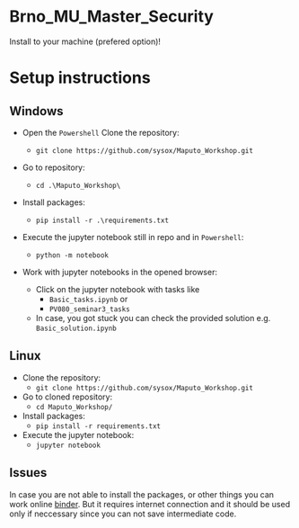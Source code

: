 # Brno_MU_Master_Security

Install to your machine (prefered option)!

# Setup instructions
## Windows 
- Open the ```Powershell```
	Clone the repository:
    - ```git clone https://github.com/sysox/Maputo_Workshop.git``` 
- Go to repository:
    - ```cd .\Maputo_Workshop\```
- Install packages:
    - ```pip install -r .\requirements.txt```

- Execute the jupyter notebook still in repo and in ```Powershell```:
    - ```python -m notebook``` 
- Work with jupyter notebooks in the opened browser:
   - Click on the jupyter notebook with tasks like                        
       - ```Basic_tasks.ipynb``` or 
       - ```PV080_seminar3_tasks```
    - In case, you got stuck you can check the provided solution e.g. ```Basic_solution.ipynb```
	 
## Linux
- Clone the repository:
    - ```git clone https://github.com/sysox/Maputo_Workshop.git``` 
- Go to cloned repository:
	- ```cd Maputo_Workshop/``` 
- Install packages:
    - ```pip install -r requirements.txt```
- Execute the jupyter notebook:
	- ```jupyter notebook```

## Issues
In case you are not able to install the packages, or other things you can work online [binder](https://mybinder.org/v2/gh/sysox/Maputo_Workshop/HEAD).  But it requires internet connection and it should be used only if neccessary since you can not save intermediate code.